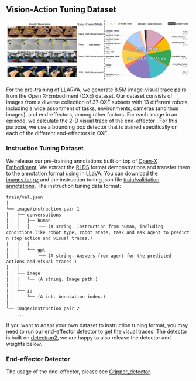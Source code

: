 ## Vision-Action Tuning Dataset
<p align="center"> <img src='dataset.jpg' align="center" > </p>
For the pre-training of LLARVA, we generate 8.5M image-visual trace pairs from the Open X-Embodiment (OXE) dataset. Our dataset consists of images from a diverse collection of 37 OXE subsets with 13 different robots, including a wide assortment of tasks, environments, cameras (and thus images), and end-effectors, among other factors. For each image in an episode, we calculate the 2-D visual trace of the end-effector 
. For this purpose, we use a bounding box detector that is trained specifically on each of the different end-effectors in OXE.


### Instruction Tuning Dataset
We release our pre-training annotations built on top of [Open-X Embodiment](https://github.com/google-deepmind/open_x_embodiment). We extract the [RLDS](https://github.com/google-research/rlds#dataset-format) format
demonstrations and transfer them to the annotation format using in [LLaVA](https://github.com/haotian-liu/LLaVA/blob/main/docs/Data.md). You can download the [images.tar.gz](https://drive.google.com/file/d/1M6DEuU8pQ9n94lcjKIxQuIFPMx0NXJiE/view?usp=sharing) and the instruction tuning json file [train/validation annotations](https://drive.google.com/drive/folders/1du-MdMQfL5x-lsjnQ9ig1b5ddxxl8xR0?usp=sharing). The instruction tuning data format:

```angular2html
train/val.json
│ 
└── image/instruction pair 1
│   ├── conversations 
│   │   ├── human 
│   │   │   └── (A string. Instruction from human, including conditions like robot type, robot state, task and ask agent to predict n step action and visual traces.)
│   │   │
│   │   └── gpt
│   │       └── (A string. Answers from agent for the predicted actions and visual traces.)
│   │
│   └── image
│   │   └── (A string. Image path.)
│   │
│   └── id 
│       └── (A int. Annotation index.)         
│
└── image/instruction pair 2
    ... 
```

If you want to adapt your own dataset to instruction tuning format, you may need to run our end-effector detector to get the visual
traces. The detector is built on [detectron2](https://github.com/facebookresearch/detectron2), we are happy to also release the detector and weights below. 


### End-effector Detector

The usage of the end-effector, please see [Gripper_detector](https://github.com/Dantong88/Gripper_detector).

